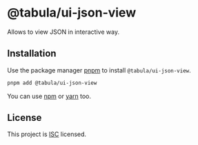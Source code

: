 # @tabula/ui-json-view

Allows to view JSON in interactive way.

## Installation

Use the package manager [pnpm](https://pnpm.io) to install `@tabula/ui-json-view`.

```bash
pnpm add @tabula/ui-json-view
```

You can use [npm](https://npmjs.com) or [yarn](https://yarnpkg.com) too.

## License

This project is [ISC](https://choosealicense.com/licenses/isc/) licensed.
